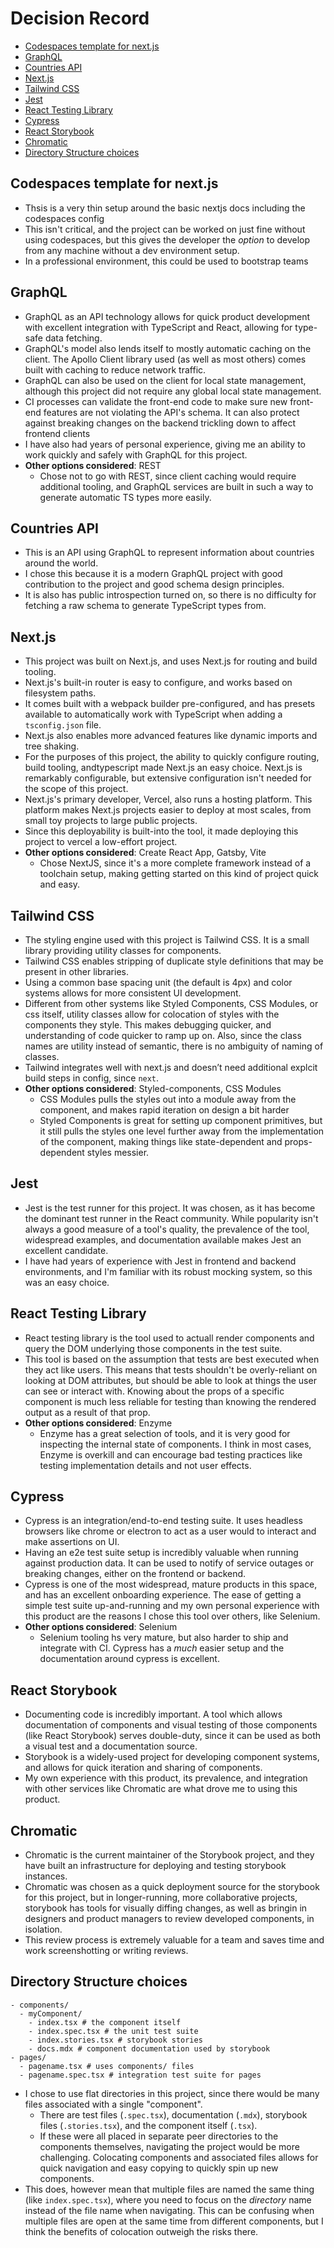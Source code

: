 # Decision Record

- [Codespaces template for next.js](#codespaces-template-for-nextjs)
- [GraphQL](#graphql)
- [Countries API](#countries-api)
- [Next.js](#nextjs)
- [Tailwind CSS](#tailwind-css)
- [Jest](#jest)
- [React Testing Library](#react-testing-library)
- [Cypress](#cypress)
- [React Storybook](#react-storybook)
- [Chromatic](#chromatic)
- [Directory Structure choices](#directory-structure-choices)

## Codespaces template for next.js

- Thsis is a very thin setup around the basic nextjs docs including the codespaces config
- This isn't critical, and the project can be worked on just fine without using
  codespaces, but this gives the developer the _option_ to develop from any
  machine without a dev environment setup.
- In a professional environment, this could be used to bootstrap teams

## GraphQL

- GraphQL as an API technology allows for quick product development with excellent
  integration with TypeScript and React, allowing for type-safe data fetching.
- GraphQL's model also lends itself to mostly automatic caching on the client.
  The Apollo Client library used (as well as most others) comes built with caching
  to reduce network traffic.
- GraphQL can also be used on the client for local state management, although
  this project did not require any global local state management.
- CI processes can validate the front-end code to make sure new front-end
  features are not violating the API's schema. It can also protect against
  breaking changes on the backend trickling down to affect frontend clients
- I have also had years of personal experience, giving me an ability to work
  quickly and safely with GraphQL for this project.
- **Other options considered**: REST
  - Chose not to go with REST, since client caching would require additional tooling, and
    GraphQL services are built in such a way to generate automatic TS types more easily.

## Countries API

- This is an API using GraphQL to represent information about countries around
  the world.
- I chose this because it is a modern GraphQL project with good contribution
  to the project and good schema design principles.
- It is also has public introspection turned on, so there is no difficulty
  for fetching a raw schema to generate TypeScript types from.

## Next.js

- This project was built on Next.js, and uses Next.js for routing and build
  tooling.
- Next.js's built-in router is easy to configure, and works based on filesystem
  paths.
- It comes built with a webpack builder pre-configured, and has presets available
  to automatically work with TypeScript when adding a `tsconfig.json` file.
- Next.js also enables more advanced features like dynamic imports and tree shaking.
- For the purposes of this project, the ability to quickly configure routing,
  build tooling, andtypescript made Next.js an easy choice. Next.js is remarkably
  configurable, but extensive configuration isn't needed for the scope of this
  project.
- Next.js's primary developer, Vercel, also runs a hosting platform. This platform
  makes Next.js projects easier to deploy at most scales, from small toy projects
  to large public projects.
- Since this deployability is built-into the tool, it made deploying this project
  to vercel a low-effort project.
- **Other options considered**: Create React App, Gatsby, Vite
  - Chose NextJS, since it's a more complete framework instead of a toolchain setup,
    making getting started on this kind of project quick and easy.

## Tailwind CSS

- The styling engine used with this project is Tailwind CSS. It is a small
  library providing utility classes for components.
- Tailwind CSS enables stripping of duplicate style definitions that may be
  present in other libraries.
- Using a common base spacing unit (the default is 4px) and color systems
  allows for more consistent UI development.
- Different from other systems like Styled Components, CSS Modules, or css itself,
  utility classes allow for colocation of styles with the components they style.
  This makes debugging quicker, and understanding of code quicker to ramp up on.
  Also, since the class names are utility instead of semantic, there is no
  ambiguity of naming of classes.
- Tailwind integrates well with next.js and doesn’t need additional explcit build
  steps in config, since `next`.
- **Other options considered**: Styled-components, CSS Modules
  - CSS Modules pulls the styles out into a module away from the component, and makes
    rapid iteration on design a bit harder
  - Styled Components is great for setting up component primitives, but it still pulls
    the styles one level further away from the implementation of the component,
    making things like state-dependent and props-dependent styles messier.

## Jest

- Jest is the test runner for this project. It was chosen, as it has become
  the dominant test runner in the React community. While popularity isn't always
  a good measure of a tool's quality, the prevalence of the tool, widespread
  examples, and documentation available makes Jest an excellent candidate.
- I have had years of experience with Jest in frontend and backend environments,
  and I'm familiar with its robust mocking system, so this was an easy choice.

## React Testing Library

- React testing library is the tool used to actuall render components and query
  the DOM underlying those components in the test suite.
- This tool is based on the assumption that tests are best executed when they
  act like users. This means that tests shouldn't be overly-reliant on looking
  at DOM attributes, but should be able to look at things the user can see
  or interact with. Knowing about the props of a specific component is much less
  reliable for testing than knowing the rendered output as a result of that prop.
- **Other options considered**: Enzyme
  - Enzyme has a great selection of tools, and it is very good for inspecting
    the internal state of components. I think in most cases, Enzyme is overkill
    and can encourage bad testing practices like testing implementation details
    and not user effects.

## Cypress

- Cypress is an integration/end-to-end testing suite. It uses headless browsers
  like chrome or electron to act as a user would to interact and make assertions
  on UI.
- Having an e2e test suite setup is incredibly valuable when running against
  production data. It can be used to notify of service outages or breaking changes,
  either on the frontend or backend.
- Cypress is one of the most widespread, mature products in this space, and
  has an excellent onboarding experience. The ease of getting a simple test suite
  up-and-running and my own personal experience with this product are the reasons
  I chose this tool over others, like Selenium.
- **Other options considered**: Selenium
  - Selenium tooling hs very mature, but also harder to ship and integrate with
    CI. Cypress has a _much_ easier setup and the documentation around cypress
    is excellent.

## React Storybook

- Documenting code is incredibly important. A tool which allows documentation of
  components and visual testing of those components (like React Storybook) serves
  double-duty, since it can be used as both a visual test and a documentation source.
- Storybook is a widely-used project for developing component systems, and allows
  for quick iteration and sharing of components.
- My own experience with this product, its prevalence, and integration with
  other services like Chromatic are what drove me to using this product.

## Chromatic

- Chromatic is the current maintainer of the Storybook project, and they have
  built an infrastructure for deploying and testing storybook instances.
- Chromatic was chosen as a quick deployment source for the storybook for
  this project, but in longer-running, more collaborative projects, storybook
  has tools for visually diffing changes, as well as bringin in designers and product
  managers to review developed components, in isolation.
- This review process is extremely valuable for a team and saves time and work
  screenshotting or writing reviews.

## Directory Structure choices

```
- components/
  - myComponent/
    - index.tsx # the component itself
    - index.spec.tsx # the unit test suite
    - index.stories.tsx # storybook stories
    - docs.mdx # component documentation used by storybook
- pages/
  - pagename.tsx # uses components/ files
  - pagename.spec.tsx # integration test suite for pages
```

- I chose to use flat directories in this project, since there would be
  many files associated with a single "component".
  - There are test files (`.spec.tsx`), documentation (`.mdx`), storybook files
    (`.stories.tsx`), and the component itself (`.tsx`).
  - If these were all placed in separate peer directories to the components
    themselves, navigating the project would be more challenging. Colocating
    components and associated files allows for quick navigation and easy copying
    to quickly spin up new components.
- This does, however mean that multiple files are named the same thing (like
  `index.spec.tsx`), where you need to focus on the _directory_ name instead of
  the file name when navigating. This can be confusing when multiple files are
  open at the same time from different components, but I think the benefits of
  colocation outweigh the risks there.

